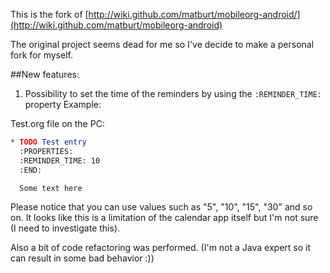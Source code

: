 This is the fork of [http://wiki.github.com/matburt/mobileorg-android/](http://wiki.github.com/matburt/mobileorg-android)

The original project seems dead for me so I've decide to make a personal fork for myself.

##New features:
1. Possibility to set the time of the reminders by using the `:REMINDER_TIME:` property
Example:

Test.org file on the PC:
``` org
* TODO Test entry
  :PROPERTIES:
  :REMINDER_TIME: 10
  :END:

  Some text here
```
Please notice that you can use values such as "5", "10", "15", "30" and so on. 
It looks like this is a limitation of the calendar app itself but I'm not sure (I need to investigate this).

Also a bit of code refactoring was performed. (I'm not a Java expert so it can result in some bad behavior :))
